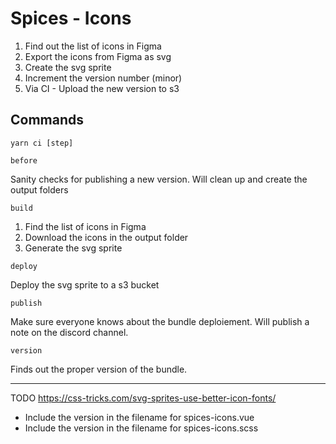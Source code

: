 # Spices - Icons

1. Find out the list of icons in Figma
2. Export the icons from Figma as svg
3. Create the svg sprite
4. Increment the version number (minor)
5. Via CI - Upload the new version to s3

## Commands

```shell
yarn ci [step]
```

`before` 

Sanity checks for publishing a new version.
Will clean up and create the output folders

`build` 

1. Find the list of icons in Figma
2. Download the icons in the output folder
3. Generate the svg sprite

`deploy` 

Deploy the svg sprite to a s3 bucket

`publish` 

Make sure everyone knows about the bundle deploiement.
Will publish a note on the discord channel. 

`version` 

Finds out the proper version of the bundle.


--------------------
TODO
https://css-tricks.com/svg-sprites-use-better-icon-fonts/

- Include the version in the filename for spices-icons.vue
- Include the version in the filename for spices-icons.scss
